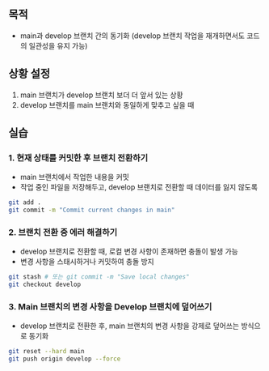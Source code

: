 
## 목적
- main과 develop 브랜치 간의 동기화 (develop 브랜치 작업을 재개하면서도 코드의 일관성을 유지 가능)
## 상황 설정
1. main 브랜치가 develop 브랜치 보더 더 앞서 있는 상황
2. develop 브랜치를 main 브랜치와 동일하게 맞추고 싶을 때
## 실습
### 1. 현재 상태를 커밋한 후 브랜치 전환하기
- main 브랜치에서 작업한 내용을 커밋
- 작업 중인 파일을 저장해두고, develop 브랜치로 전환할 때 데이터를 잃지 않도록
```bash
git add .
git commit -m "Commit current changes in main"
```
### 2. 브랜치 전환 중 에러 해결하기
- develop 브랜치로 전환할 때, 로컬 변경 사항이 존재하면 충돌이 발생 가능
- 변경 사항을 스태시하거나 커밋하여 충돌 방지
```bash
git stash # 또는 git commit -m "Save local changes"
git checkout develop
```
### 3. Main 브랜치의 변경 사항을 Develop 브랜치에 덮어쓰기
- develop 브랜치로 전환한 후, main 브랜치의 변경 사항을 강제로 덮어쓰는 방식으로 동기화
```bash
git reset --hard main
git push origin develop --force
```
